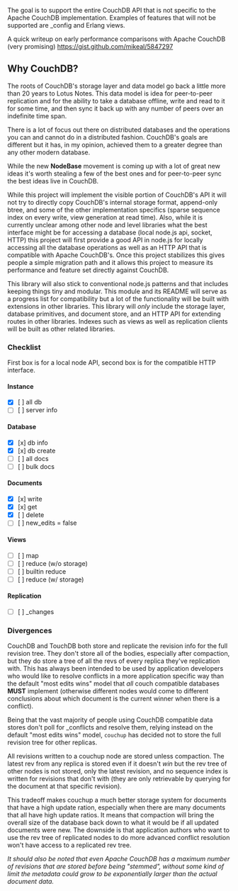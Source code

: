 
The goal is to support the entire CouchDB API that is not specific to the Apache CouchDB implementation. Examples of features that will not be supported are _config and Erlang views.

A quick writeup on early performance comparisons with Apache CouchDB (very promising) https://gist.github.com/mikeal/5847297

## Why CouchDB?

The roots of CouchDB's storage layer and data model go back a little more than 20 years to Lotus Notes. This data model is idea for peer-to-peer replication and for the ability to take a database offline, write and read to it for some time, and then sync it back up with any number of peers over an indefinite time span.

There is a lot of focus out there on distributed databases and the operations you can and cannot do in a distributed fashion. CouchDB's goals are different but it has, in my opinion, achieved them to a greater degree than any other modern database.

While the new **NodeBase** movement is coming up with a lot of great new ideas it's worth stealing a few of the best ones and for peer-to-peer sync the best ideas live in CouchDB.

While this project will implement the visible portion of CouchDB's API it will not try to directly copy CouchDB's internal storage format, append-only btree, and some of the other implementation specifics (sparse sequence index on every write, view generation at read time). Also, while it is currently unclear among other node and level libraries what the best interface might be for accessing a database (local node.js api, socket, HTTP) this project will first provide a good API in node.js for locally accessing all the database operations as well as an HTTP API that is compatible with Apache CouchDB's. Once this project stabilizes this gives people a simple migration path and it allows this project to measure its performance and feature set directly against CouchDB.

This library will also stick to conventional node.js patterns and that includes keeping things tiny and modular. This module and its README will serve as a progress list for compatibility but a lot of the functionality will be built with extensions in other libraries. This library will *only* include the storage layer, database primitives, and document store, and an HTTP API for extending routes in other libraries. Indexes such as views as well as replication clients will be built as other related libraries.

### Checklist

First box is for a local node API, second box is for the compatible HTTP interface.

#### Instance

- [x] [ ] all db
- [ ] [ ] server info

#### Database

- [x] [x] db info
- [x] [x] db create
- [ ] [ ] all docs
- [ ] [ ] bulk docs

#### Documents

- [x] [x] write
- [x] [x] get
- [x] [ ] delete
- [ ] [ ] new_edits = false

#### Views

- [ ] [ ] map
- [ ] [ ] reduce (w/o storage)
- [ ] [ ] builtin reduce
- [ ] [ ] reduce (w/ storage)

#### Replication

- [ ] [ ] _changes

### Divergences

CouchDB and TouchDB both store and replicate the revision info for the full revision tree. They don't store all of the bodies, especially after compaction, but they do store a tree of all the revs of every replica they've replication with. This has always been intended to be used by application developers who would like to resolve conflicts in a more application specific way than the default "most edits wins" model that *all* couch compatible databases **MUST** implement (otherwise different nodes would come to different conclusions about which document is the current winner when there is a conflict).

Being that the vast majority of people using CouchDB compatible data stores don't poll for _conflicts and resolve them, relying instead on the default "most edits wins" model, `couchup` has decided not to store the full revision tree for other replicas.

All revisions written to a couchup node are stored unless compaction. The latest rev from any replica is stored even if it doesn't *win* but the rev tree of other nodes is not stored, only the latest revision, and no sequence index is written for revisions that don't with (they are only retrievable by querying for the document at that specific revision).

This tradeoff makes couchup a much better storage system for documents that have a high update ration, especially when there are many documents that all have high update ratios. It means that compaction will bring the overall size of the database back down to what it would be if all updated documents were new. The downside is that application authors who want to use the rev tree of replicated nodes to do more advanced conflict resolution won't have access to a replicated rev tree.

*It should also be noted that even Apache CouchDB has a maximum number of revisions that are stored before being "stemmed", without some kind of limit the metadata could grow to be exponentially larger than the actual document data.*


